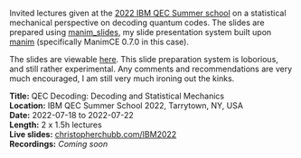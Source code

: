 Invited lectures given at the <a href="https://www.ibm.com/quantum/summer-school">2022 IBM QEC Summer school</a> on a statistical mechanical perspective on decoding quantum codes. The slides are prepared using <a href="https://github.com/chubbc/manim_slides">manim_slides</a>, my slide presentation system built upon <a href="https://www.manim.community/">manim</a> (specifically ManimCE 0.7.0 in this case).

The slides are viewable <a href="https://christopherchubb.com/IBM2022">here</a>. This slide preparation system is loborious, and still rather experimental. Any comments and recommendations are very much encouraged, I am still very much ironing out the kinks.


<b>Title:</b> QEC Decoding: Decoding and Statistical Mechanics</br>
<b>Location:</b> IBM QEC Summer School 2022, Tarrytown, NY, USA</br>
<b>Date:</b> 2022-07-18 to 2022-07-22</br>
<b>Length:</b> 2 x 1.5h lectures</br>
<b>Live slides:</b> <a href="https://christopherchubb.com/IBM2022">christopherchubb.com/IBM2022</a></br>
<b>Recordings:</b> <i>Coming soon</i></br>

